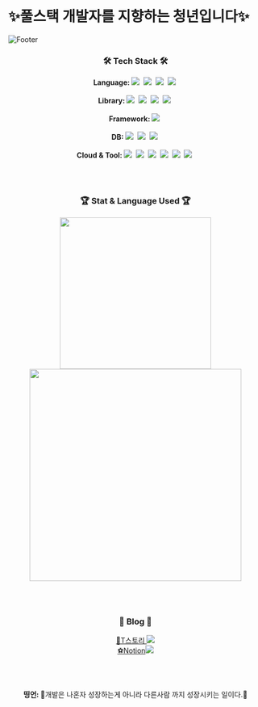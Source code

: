 # ✨풀스택 개발자를 지향하는 청년입니다✨
![Footer](https://capsule-render.vercel.app/api?type=waving&color=auto&height=200&section=footer&text=Gwemin%20Stack&fontSize=90)

<h3 align="center">🛠 Tech Stack 🛠</h3>


<p align="center" >
    <b>Language: </b>
    <img src="https://img.shields.io/badge/JavaScript-F7DF1E?style=plastic&logo=JavaScript&logoColor=yellow"/></a>&nbsp
    <img src="https://img.shields.io/badge/TypeScript-3178C6?style=plastic&logo=TypeScript&logoColor=white"/></a>&nbsp
    <img src="https://img.shields.io/badge/C++-00599C?style=plastic&logo=C%2B%2B&logoColor=white"/></a>&nbsp
    <img src="https://img.shields.io/badge/Python-00599C?style=plastic&logo=Python&logoColor=yellow"/></a>&nbsp
    </br></br>
    <b>Library: </b>
    <img src="https://img.shields.io/badge/React-61DAFB?style=plastic&logo=React&logoColor=blue"/></a>&nbsp
    <img src="https://img.shields.io/badge/react_native-%2320232a.svg?style=plastic&logo=react&logoColor=%2361DAFB"/></a>&nbsp
    <img src="https://img.shields.io/badge/Redux-764ABC?style=plastic&logo=Redux&logoColor=red"/></a>&nbsp
    <img src="https://img.shields.io/badge/Node.js-339933?style=plastic&logo=Node.js&logoColor=white"/></a>&nbsp
    </br></br>
    <b>Framework: </b>
    <img src="https://img.shields.io/badge/springboot-%236DB33F?style=plastic&logo=springboot&logoColor=white"/></a>&nbsp
    </br></br>
    <b>DB: </b>
    <img src="https://img.shields.io/badge/MySQL-4479A1?style=plastic&logo=MySQL&logoColor=white"/></a>&nbsp
    <img src="https://img.shields.io/badge/MongoDB-47A248?style=plastic&logo=MongoDB&logoColor=white"/></a>&nbsp
    <img src="https://img.shields.io/badge/Firebase-FFCA28?style=plastic&logo=Firebase&logoColor=white"/></a>&nbsp
    <br><br>
    <b>Cloud & Tool: </b>
    <img src="https://img.shields.io/badge/AWS-%23FF9900.svg?style=plastic&logo=amazon-aws&logoColor=white"/></a>&nbsp
    <img src="https://img.shields.io/badge/Terraform-7B42BC.svg?style=plastic&logo=Terraform&logoColor=white"/></a>&nbsp
    <img src="https://img.shields.io/badge/Ansible-EE0000.svg?style=plastic&logo=Ansible&logoColor=white"/></a>&nbsp
    <img src="https://img.shields.io/badge/Docker-2496ED.svg?style=plastic&logo=Docker&logoColor=white"/></a>&nbsp
    <img src="https://img.shields.io/badge/Kubernetes-326CE5.svg?style=plastic&logo=Kubernetes&logoColor=white"/></a>&nbsp
    <img src="https://img.shields.io/badge/Jenkins-D24939.svg?style=plastic&logo=Jenkins&logoColor=white"/></a>&nbsp
</p>
</br></br>
<h3 align="center">🏆 Stat & Language Used 🏆</h3>
<p align="center">
    <img src="https://github-readme-stats.vercel.app/api/top-langs/?username=gwemin" width=300 />
    <img src="https://github-readme-stats.vercel.app/api?username=gwemin&show_icons=true&theme=cobalt" width=420 />
</p>
</br></br>
<h3 align="center">🎈 Blog 🎈</h3>
<p align="center"> 
<a href="https://wiretony.tistory.com" target="_blank">🏀T스토리 <img src="https://img.shields.io/badge/Blogger-FF5722?style=for-the-badge&logo=Blogger&logoColor=white"></br>
</a>
<a href="https://gwemin-blog.vercel.app" target="_blank">⚽Notion<img src="https://img.shields.io/badge/Notion-181717?style=plastic&logo=GitHub&logoColor=white"/></a>
</p>
</br></br>

<p align="center">
       <b>띵언: </b> 
        🎉개발은 나혼자 성장하는게 아니라 다른사람 까지 성장시키는 일이다.🎉
</p>
</br>
